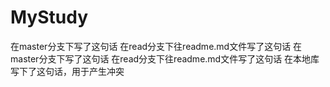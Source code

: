 # MyStudy
在master分支下写了这句话
在read分支下往readme.md文件写了这句话
在master分支下写了这句话
在read分支下往readme.md文件写了这句话
在本地库写下了这句话，用于产生冲突